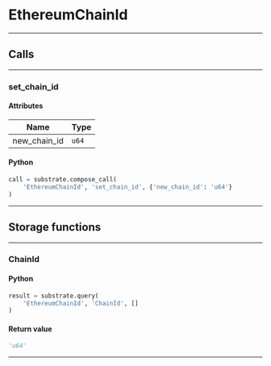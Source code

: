 
# EthereumChainId

---------
## Calls

---------
### set_chain_id
#### Attributes
| Name | Type |
| -------- | -------- | 
| new_chain_id | `u64` | 

#### Python
```python
call = substrate.compose_call(
    'EthereumChainId', 'set_chain_id', {'new_chain_id': 'u64'}
)
```

---------
## Storage functions

---------
### ChainId

#### Python
```python
result = substrate.query(
    'EthereumChainId', 'ChainId', []
)
```

#### Return value
```python
'u64'
```
---------